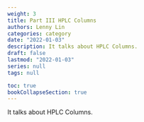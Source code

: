 ```yaml
---
weight: 3
title: Part III HPLC Columns
authors: Lenny Lin
categories: category
date: "2022-01-03"
description: It talks about HPLC Columns.
draft: false
lastmod: "2022-01-03"
series: null
tags: null

toc: true
bookCollapseSection: true
---
```


It talks about HPLC Columns.

<!--more-->

